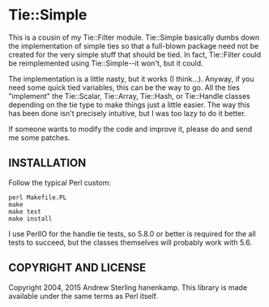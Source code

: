 # Tie::Simple

This is a cousin of my Tie::Filter module. Tie::Simple basically dumbs down
the implementation of simple ties so that a full-blown package need not be
created for the very simple stuff that should be tied. In fact, Tie::Filter
could be reimplemented using Tie::Simple--it won't, but it could.

The implementation is a little nasty, but it works (I think...). Anyway, if you
need some quick tied variables, this can be the way to go. All the ties
"implement" the Tie::Scalar, Tie::Array, Tie::Hash, or Tie::Handle classes
depending on the tie type to make things just a little easier. The way this has
been done isn't precisely intuitive, but I was too lazy to do it better.

If someone wants to modify the code and improve it, please do and send me some
patches.

## INSTALLATION

Follow the typical Perl custom:

    perl Makefile.PL
    make
    make test
    make install

I use PerlIO for the handle tie tests, so 5.8.0 or better is required for the
all tests to succeed, but the classes themselves will probably work with 5.6.

## COPYRIGHT AND LICENSE

Copyright 2004, 2015 Andrew Sterling hanenkamp. This library is made available
under the same terms as Perl itself.

